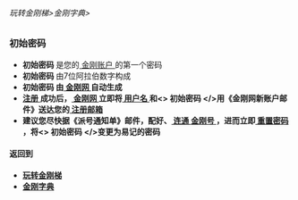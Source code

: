 ###### 玩转金刚梯>金刚字典>

### 初始密码
- <strong> 初始密码 </strong >是您的[ 金刚账户 ](https://github.com/a2zitpro/web/blob/master/LadderFree/kkDictionary/KKAccount.md)的第一个密码
- <strong> 初始密码 </strong >由7位阿拉伯数字构成
- <strong> 初始密码 </font>由[ 金刚网 ](https://github.com/a2zitpro/web/blob/master/LadderFree/kkDictionary/KKSiteZh.md)自动生成
- [ 注册 ](https://github.com/a2zitpro/web/blob/master/l2_reg.md)成功后，[ 金刚网 ](https://github.com/a2zitpro/web/blob/master/LadderFree/kkDictionary/KKSiteZh.md)立即将[ 用户名 ]()和<> 初始密码 </>用《金刚网新账户邮件》送达您的[ 注册邮箱 ]()
- 建议您尽快据《派号通知单》邮件，配好、[ 连通 ]()[ 金刚号 ]()，进而立即[ 重置密码 ]()，将<> 初始密码 </>变更为易记的密码


#### 返回到
- [玩转金刚梯](https://github.com/a2zitpro/web/blob/master/LadderFree/A.md)
- [金刚字典](https://github.com/a2zitpro/web/blob/master/LadderFree/kkDictionary/KKDictionary.md)

